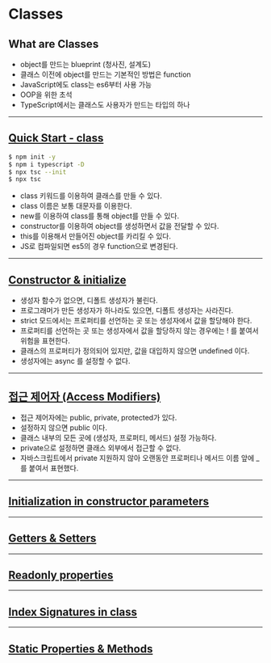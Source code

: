 # Classes
## What are Classes
- object를 만드는 blueprint (청사진, 설계도)
- 클래스 이전에 object를 만드는 기본적인 방법은 function
- JavaScript에도 class는 es6부터 사용 가능
- OOP을 위한 초석
- TypeScript에서는 클래스도 사용자가 만드는 타입의 하나

----
## [Quick Start - class](https://github.com/dudcks5477/Front_end/tree/master/TypeScript/classes/example.ts)
```bash
$ npm init -y
$ npm i typescript -D
$ npx tsc --init
$ npx tsc
```
- class 키워드를 이용하여 클래스를 만들 수 있다.
- class 이름은 보통 대문자를 이용한다.
- new를 이용하여 class를 통해 object를 만들 수 있다.
- constructor를 이용하여 object를 생성하면서 값을 전달할 수 있다.
- this를 이용해서 만들어진 object를 카리킬 수 있다.
- JS로 컴파일되면 es5의 경우 function으로 변경된다.

----
## [Constructor & initialize](https://github.com/dudcks5477/Front_end/tree/master/TypeScript/classes/example2.ts)
- 생성자 함수가 없으면, 디폴트 생성자가 불린다.
- 프로그래머가 만든 생성자가 하나라도 있으면, 디폴트 생성자는 사라진다.
- strict 모드에서는 프로퍼티를 선언하는 곳 또는 생성자에서 값을 할당해야 한다.
- 프로퍼티를 선언하는 곳 또는 생성자에서 값을 할당하지 않는 경우에는 ! 를 붙여서 위험을 표현한다.
- 클래스의 프로퍼티가 정의되어 있지만, 값을 대입하지 않으면 undefined 이다.
- 생성자에는 async 를 설정할 수 없다.

----
## [접근 제어자 (Access Modifiers)](https://github.com/dudcks5477/Front_end/tree/master/TypeScript/classes/example3.ts)
- 접근 제어자에는 public, private, protected가 있다.
- 설정하지 않으면 public 이다.
- 클래스 내부의 모든 곳에 (생성자, 프로퍼티, 메서드) 설정 가능하다.
- private으로 설정하면 클래스 외부에서 접근할 수 없다.
- 자바스크립트에서 private 지원하지 않아 오랜동안 프로퍼티나 메서드 이름 앞에 _를 붙여서 표현했다.

----
## [Initialization in constructor parameters](https://github.com/dudcks5477/Front_end/tree/master/TypeScript/classes/example4.ts)

----
## [Getters & Setters](https://github.com/dudcks5477/Front_end/tree/master/TypeScript/classes/example5.ts)

----
## [Readonly properties](https://github.com/dudcks5477/Front_end/tree/master/TypeScript/classes/example6.ts)

----
## [Index Signatures in class](https://github.com/dudcks5477/Front_end/tree/master/TypeScript/classes/example7.ts)

----
## [Static Properties & Methods](https://github.com/dudcks5477/Front_end/tree/master/TypeScript/classes/example8.ts)